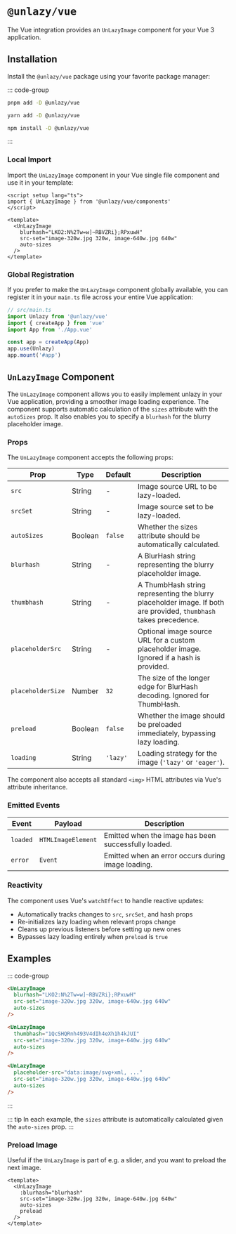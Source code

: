 # `@unlazy/vue`

The Vue integration provides an `UnLazyImage` component for your Vue 3 application.

## Installation

Install the `@unlazy/vue` package using your favorite package manager:

::: code-group
  ```bash [pnpm]
  pnpm add -D @unlazy/vue
  ```
  ```bash [yarn]
  yarn add -D @unlazy/vue
  ```
  ```bash [npm]
  npm install -D @unlazy/vue
  ```
:::

### Local Import

Import the `UnLazyImage` component in your Vue single file component and use it in your template:

```vue
<script setup lang="ts">
import { UnLazyImage } from '@unlazy/vue/components'
</script>

<template>
  <UnLazyImage
    blurhash="LKO2:N%2Tw=w]~RBVZRi};RPxuwH"
    src-set="image-320w.jpg 320w, image-640w.jpg 640w"
    auto-sizes
  />
</template>
```

### Global Registration

If you prefer to make the `UnLazyImage` component globally available, you can register it in your `main.ts` file across your entire Vue application:

```ts
// src/main.ts
import Unlazy from '@unlazy/vue'
import { createApp } from 'vue'
import App from './App.vue'

const app = createApp(App)
app.use(Unlazy)
app.mount('#app')
```

## `UnLazyImage` Component

The `UnLazyImage` component allows you to easily implement unlazy in your Vue application, providing a smoother image loading experience. The component supports automatic calculation of the `sizes` attribute with the `autoSizes` prop. It also enables you to specify a `blurhash` for the blurry placeholder image.

### Props

The `UnLazyImage` component accepts the following props:

| Prop | Type | Default | Description |
| --- | --- | --- | --- |
| `src` | String | - | Image source URL to be lazy-loaded. |
| `srcSet` | String | - | Image source set to be lazy-loaded. |
| `autoSizes` | Boolean | `false` | Whether the sizes attribute should be automatically calculated. |
| `blurhash` | String | - | A BlurHash string representing the blurry placeholder image. |
| `thumbhash` | String | - | A ThumbHash string representing the blurry placeholder image. If both are provided, `thumbhash` takes precedence. |
| `placeholderSrc` | String | - | Optional image source URL for a custom placeholder image. Ignored if a hash is provided. |
| `placeholderSize` | Number | `32` | The size of the longer edge for BlurHash decoding. Ignored for ThumbHash. |
| `preload` | Boolean | `false` | Whether the image should be preloaded immediately, bypassing lazy loading. |
| `loading` | String | `'lazy'` | Loading strategy for the image (`'lazy'` or `'eager'`). |

The component also accepts all standard `<img>` HTML attributes via Vue's attribute inheritance.

### Emitted Events

| Event | Payload | Description |
| --- | --- | --- |
| `loaded` | `HTMLImageElement` | Emitted when the image has been successfully loaded. |
| `error` | `Event` | Emitted when an error occurs during image loading. |

### Reactivity

The component uses Vue's `watchEffect` to handle reactive updates:

- Automatically tracks changes to `src`, `srcSet`, and hash props
- Re-initializes lazy loading when relevant props change
- Cleans up previous listeners before setting up new ones
- Bypasses lazy loading entirely when `preload` is `true`

## Examples

::: code-group
  ```html [BlurHash]
  <UnLazyImage
    blurhash="LKO2:N%2Tw=w]~RBVZRi};RPxuwH"
    src-set="image-320w.jpg 320w, image-640w.jpg 640w"
    auto-sizes
  />
  ```
  ```html [ThumbHash]
  <UnLazyImage
    thumbhash="1QcSHQRnh493V4dIh4eXh1h4kJUI"
    src-set="image-320w.jpg 320w, image-640w.jpg 640w"
    auto-sizes
  />
  ```
  ```html [Inlined placeholder image]
  <UnLazyImage
    placeholder-src="data:image/svg+xml, ..."
    src-set="image-320w.jpg 320w, image-640w.jpg 640w"
    auto-sizes
  />
  ```
:::

::: tip
In each example, the `sizes` attribute is automatically calculated given the `auto-sizes` prop.
:::

### Preload Image

Useful if the `UnLazyImage` is part of e.g. a slider, and you want to preload the next image.

```vue
<template>
  <UnLazyImage
    :blurhash="blurhash"
    src-set="image-320w.jpg 320w, image-640w.jpg 640w"
    auto-sizes
    preload
  />
</template>
